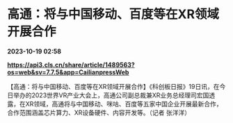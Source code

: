 # 高通：将与中国移动、百度等在XR领域开展合作

**2023-10-19 02:58**

**https://api3.cls.cn/share/article/1489563?os=web&sv=7.7.5&app=CailianpressWeb**

【高通：将与中国移动、百度等在XR领域开展合作】《科创板日报》19日讯，在今日举办的2023世界VR产业大会上，高通公司副总裁兼XR业务总经理司宏国透露，在XR领域，高通将与中国移动、咪咕、百度等五家中国企业开展最新合作，合作范围涵盖芯片算力、XR设备硬件、内容开发等。（记者 张洋洋）